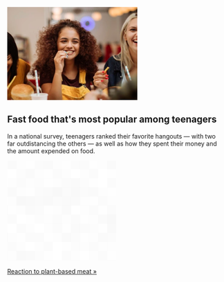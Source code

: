 
![Fast food that's most popular among teenagers](./20211009235839.png)
## Fast food that's most popular among teenagers

In a national survey, teenagers ranked their favorite hangouts — with two far outdistancing the others — as well as how they spent their money and the amount expended on food.

![pic](../square_bg.png)

[Reaction to plant-based meat »](https://www.yahoo.com/finance/news/starbucks-chipotle-mc-donalds-among-top-picks-for-teens-piper-sandler-122416762.html)
